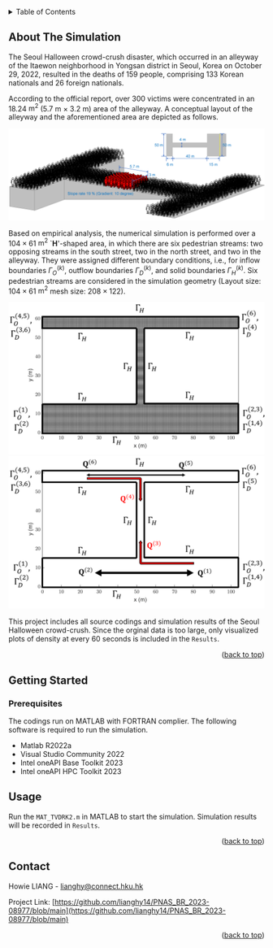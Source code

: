 <!-- Improved compatibility of back to top link: See: https://github.com/othneildrew/Best-README-Template/pull/73 -->
<a name="readme-top"></a>


<!-- TABLE OF CONTENTS -->
<details>
  <summary>Table of Contents</summary>
  <ol>
    <li>
      <a href="#about-the-project">About The Project</a>
      <ul>
        <li><a href="#built-with">Built With</a></li>
      </ul>
    </li>
    <li>
      <a href="#getting-started">Getting Started</a>
      <ul>
        <li><a href="#prerequisites">Prerequisites</a></li>
        <li><a href="#installation">Installation</a></li>
      </ul>
    </li>
    <li><a href="#usage">Usage</a></li>
    <li><a href="#roadmap">Roadmap</a></li>
    <li><a href="#contributing">Contributing</a></li>
    <li><a href="#license">License</a></li>
    <li><a href="#contact">Contact</a></li>
    <li><a href="#acknowledgments">Acknowledgments</a></li>
  </ol>
</details>



<!-- ABOUT THE PROJECT -->
## About The Simulation

The Seoul Halloween crowd-crush disaster, which occurred in an alleyway of the Itaewon neighborhood in Yongsan district in Seoul, Korea on October 29, 2022, resulted in the deaths of 159 people, comprising 133 Korean nationals and 26 foreign nationals.

According to the official report, over 300 victims were concentrated in an $18.24$ $\mathrm{m^{2}}$ ($5.7$ $\mathrm{m}$ $\times$ $3.2$ $\mathrm{m}$) area of the alleyway. A conceptual layout of the alleyway and the aforementioned area are depicted as follows.

![alt text](https://github.com/lianghy14/PNAS_BR_2023-08977/blob/39298e0c41d4482d41459d507d36b84901703982/Figures/fig_concept.png)

Based on empirical analysis, the numerical simulation is performed over a $104\times61$ $\mathrm{m^2}$ `$\mathbf{H}$'-shaped area, in which there are six pedestrian streams: two opposing streams in the south street, two in the north street, and two in the alleyway. They were assigned different boundary conditions, i.e., for inflow boundaries $\Gamma_O^{(k)}$, outflow boundaries $\Gamma_D^{(k)}$, and solid boundaries $\Gamma_H^{(k)}$. Six pedestrian streams are considered in the simulation geometry (Layout size: $104\times61$ $\mathrm{m^2}$ mesh size: $208\times122$).

![alt text](https://github.com/lianghy14/PNAS_BR_2023-08977/blob/9030648d4a6f1568b46adebfa908df0fb239ea01/Figures/fig_layout1.png)
![alt text](https://github.com/lianghy14/PNAS_BR_2023-08977/blob/9030648d4a6f1568b46adebfa908df0fb239ea01/Figures/fig_layout2.png)

This project includes all source codings and simulation results of the Seoul Halloween crowd-crush. Since the orginal data is too large, only visualized plots of density at every 60 seconds is included in the `Results`.

<p align="right">(<a href="#readme-top">back to top</a>)</p>


<!-- GETTING STARTED -->
## Getting Started

### Prerequisites

The codings run on MATLAB with FORTRAN complier. The following software is required to run the simulation.
* Matlab R2022a
* Visual Studio Community 2022
* Intel oneAPI Base Toolkit 2023
* Intel oneAPI HPC Toolkit 2023

<!-- USAGE EXAMPLES -->
## Usage

Run the `MAT_TVDRK2.m` in MATLAB to start the simulation. Simulation results will be recorded in `Results`.

<p align="right">(<a href="#readme-top">back to top</a>)</p>

<!-- CONTACT -->
## Contact

Howie LIANG - lianghy@connect.hku.hk

Project Link: [https://github.com/lianghy14/PNAS_BR_2023-08977/blob/main](https://github.com/lianghy14/PNAS_BR_2023-08977/blob/main)

<p align="right">(<a href="#readme-top">back to top</a>)</p>
